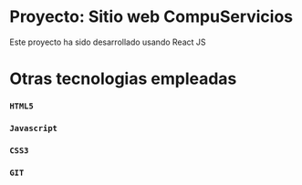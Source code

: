 # Proyecto: Sitio web CompuServicios
Este proyecto ha sido desarrollado usando React JS


# Otras tecnologias empleadas

### `HTML5`
### `Javascript`
### `CSS3`
### `GIT`


